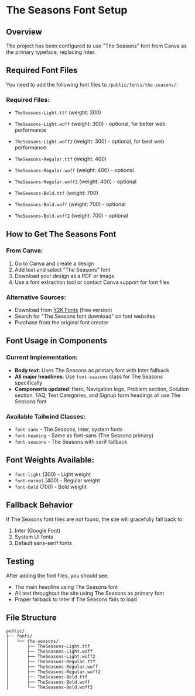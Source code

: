 # The Seasons Font Setup

## Overview

The project has been configured to use "The Seasons" font from Canva as the primary typeface, replacing Inter.

## Required Font Files

You need to add the following font files to `/public/fonts/the-seasons/`:

### Required Files:

- `TheSeasons-Light.ttf` (weight: 300)
- `TheSeasons-Light.woff` (weight: 300) - optional, for better web performance
- `TheSeasons-Light.woff2` (weight: 300) - optional, for best web performance

- `TheSeasons-Regular.ttf` (weight: 400)
- `TheSeasons-Regular.woff` (weight: 400) - optional
- `TheSeasons-Regular.woff2` (weight: 400) - optional

- `TheSeasons-Bold.ttf` (weight: 700)
- `TheSeasons-Bold.woff` (weight: 700) - optional
- `TheSeasons-Bold.woff2` (weight: 700) - optional

## How to Get The Seasons Font

### From Canva:

1. Go to Canva and create a design
2. Add text and select "The Seasons" font
3. Download your design as a PDF or image
4. Use a font extraction tool or contact Canva support for font files

### Alternative Sources:

- Download from [Y2K Fonts](https://y2kfonts.com/the-seasons-font/) (free version)
- Search for "The Seasons font download" on font websites
- Purchase from the original font creator

## Font Usage in Components

### Current Implementation:

- **Body text**: Uses The Seasons as primary font with Inter fallback
- **All major headlines**: Use `font-seasons` class for The Seasons specifically
- **Components updated**: Hero, Navigation logo, Problem section, Solution section, FAQ, Test Categories, and Signup form headings all use The Seasons font

### Available Tailwind Classes:

- `font-sans` - The Seasons, Inter, system fonts
- `font-heading` - Same as font-sans (The Seasons primary)
- `font-seasons` - The Seasons with serif fallback

## Font Weights Available:

- `font-light` (300) - Light weight
- `font-normal` (400) - Regular weight
- `font-bold` (700) - Bold weight

## Fallback Behavior

If The Seasons font files are not found, the site will gracefully fall back to:

1. Inter (Google Font)
2. System UI fonts
3. Default sans-serif fonts

## Testing

After adding the font files, you should see:

- The main headline using The Seasons font
- All text throughout the site using The Seasons as primary font
- Proper fallback to Inter if The Seasons fails to load

## File Structure

```
public/
├── fonts/
│   └── the-seasons/
│       ├── TheSeasons-Light.ttf
│       ├── TheSeasons-Light.woff
│       ├── TheSeasons-Light.woff2
│       ├── TheSeasons-Regular.ttf
│       ├── TheSeasons-Regular.woff
│       ├── TheSeasons-Regular.woff2
│       ├── TheSeasons-Bold.ttf
│       ├── TheSeasons-Bold.woff
│       └── TheSeasons-Bold.woff2
```
